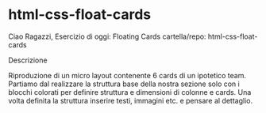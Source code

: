 # html-css-float-cards

Ciao Ragazzi,
Esercizio di oggi: Floating Cards
cartella/repo: html-css-float-cards

Descrizione

Riproduzione di un micro layout contenente 6 cards di un ipotetico team.
Partiamo dal realizzare la struttura base della nostra sezione solo con i blocchi colorati per definire struttura e dimensioni di colonne e cards. Una volta definita la struttura inserire  testi, immagini etc. e pensare al dettaglio.